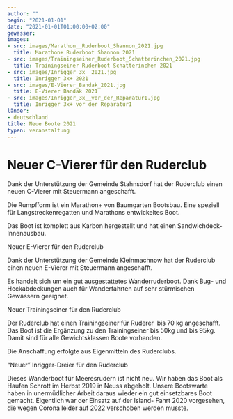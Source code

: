 ```yaml
---
author: ""
begin: "2021-01-01"
date: "2021-01-01T01:00:00+02:00"
gewässer: 
images:
- src: images/Marathon__Ruderboot_Shannon_2021.jpg
  title: Marathon+ Ruderboot Shannon 2021
- src: images/Trainingseiner_Ruderboot_Schatterinchen_2021.jpg
  title: Trainingseiner Ruderboot Schatterinchen 2021
- src: images/Inrigger_3x__2021.jpg
  title: Inrigger 3x+ 2021
- src: images/E-Vierer_Bandak_2021.jpg
  title: E-Vierer Bandak 2021
- src: images/Inrigger_3x__vor_der_Reparatur1.jpg
  title: Inrigger 3x+ vor der Reparatur1
länder: 
- deutschland
title: Neue Boote 2021
typen: veranstaltung
---
```


# Neuer C-Vierer für den Ruderclub


Dank der Unterstützung der Gemeinde Stahnsdorf hat der Ruderclub einen neuen C-Vierer mit Steuermann angeschafft.

Die Rumpfform ist ein Marathon+ von Baumgarten Bootsbau. Eine speziell für Langstreckenregatten und Marathons entwickeltes Boot.

Das Boot ist komplett aus Karbon hergestellt und hat einen Sandwichdeck- Innenausbau.

Neuer E-Vierer für den Ruderclub

Dank der Unterstützung der Gemeinde Kleinmachnow hat der Ruderclub einen neuen E-Vierer mit Steuermann angeschafft.

Es handelt sich um ein gut ausgestattetes Wanderruderboot. Dank Bug- und Heckabdeckungen auch für Wanderfahrten auf sehr stürmischen Gewässern geeignet.

Neuer Trainingseiner für den Ruderclub

Der Ruderclub hat einen Trainingseiner für Ruderer  bis 70 kg angeschafft. Das Boot ist die Ergänzung zu den Trainingseiner bis 50kg und bis 95kg. Damit sind für alle Gewichtsklassen Boote vorhanden.

Die Anschaffung erfolgte aus Eigenmitteln des Ruderclubs.

“Neuer” Inrigger-Dreier für den Ruderclub

Dieses Wanderboot für Meeresrudern ist nicht neu. Wir haben das Boot als Haufen Schrott im Herbst 2019 in Neuss abgeholt. Unsere Bootswarte haben in unermüdlicher Arbeit daraus wieder ein gut einsetzbares Boot gemacht. Eigentlich war der Einsatz auf der Island- Fahrt 2020 vorgesehen, die wegen Corona leider auf 2022 verschoben werden musste.
